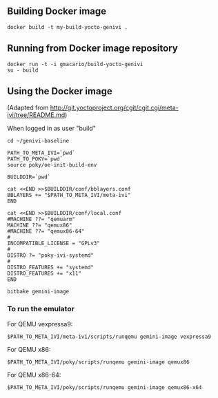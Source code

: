 ## Building Docker image
```
docker build -t my-build-yocto-genivi .
```

## Running from Docker image repository

```
docker run -t -i gmacario/build-yocto-genivi
su - build
```

## Using the Docker image
(Adapted from http://git.yoctoproject.org/cgit/cgit.cgi/meta-ivi/tree/README.md)

When logged in as user "build"
```
cd ~/genivi-baseline

PATH_TO_META_IVI=`pwd`
PATH_TO_POKY=`pwd`
source poky/oe-init-build-env

BUILDDIR=`pwd`

cat <<END >>$BUILDDIR/conf/bblayers.conf
BBLAYERS += "$PATH_TO_META_IVI/meta-ivi"
END

cat <<END >>$BUILDDIR/conf/local.conf
#MACHINE ??= "qemuarm"
MACHINE ??= "qemux86"
#MACHINE ??= "qemux86-64"
#
INCOMPATIBLE_LICENSE = "GPLv3"
#
DISTRO ?= "poky-ivi-systemd"
#
DISTRO_FEATURES += "systemd"
DISTRO_FEATURES += "x11"
END

bitbake gemini-image
```

### To run the emulator

For QEMU vexpressa9:
```
$PATH_TO_META_IVI/meta-ivi/scripts/runqemu gemini-image vexpressa9
```

For QEMU x86:
```
$PATH_TO_META_IVI/poky/scripts/runqemu gemini-image qemux86
```

For QEMU x86-64:
```
$PATH_TO_META_IVI/poky/scripts/runqemu gemini-image qemux86-x64
```
